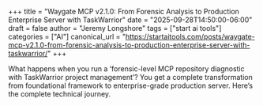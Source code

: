 +++
title = "Waygate MCP v2.1.0: From Forensic Analysis to Production Enterprise Server with TaskWarrior"
date = "2025-09-28T14:50:00-06:00"
draft = false
author = "Jeremy Longshore"
tags = ["start ai tools"]
categories = ["AI"]
canonical_url = "https://startaitools.com/posts/waygate-mcp-v2.1.0-from-forensic-analysis-to-production-enterprise-server-with-taskwarrior/"
+++

What happens when you run a ‘forensic-level MCP repository diagnostic with TaskWarrior project management’? You get a complete transformation from foundational framework to enterprise-grade production server. Here’s the complete technical journey.
